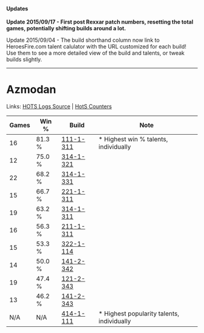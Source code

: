 #### Updates
**Update 2015/09/17 - First post Rexxar patch numbers, resetting the total games, potentially shifting builds around a lot.**

Update 2015/09/04 - The build shorthand column now link to HeroesFire.com talent calulator with the URL customized for each build!  
Use them to see a more detailed view of the build and talents, or tweak builds slightly.

***

# Azmodan

Links: [HOTS Logs Source](https://www.hotslogs.com/Sitewide/HeroDetails?Hero=Azmodan) | [HotS Counters](http://hotscounters.com/#/hero/Azmodan)

Games  | Win %  | Build     | Note
-----  | -----  | -----     | ----
16     | 81.3 % | [111-1-311](http://www.heroesfire.com/hots/talent-calculator/azmodan#gOkF) | * Highest win % talents, individually
12     | 75.0 % | [314-1-321](http://www.heroesfire.com/hots/talent-calculator/azmodan#o8L9) | 
22     | 68.2 % | [314-1-331](http://www.heroesfire.com/hots/talent-calculator/azmodan#o8LJ) | 
15     | 66.7 % | [221-1-311](http://www.heroesfire.com/hots/talent-calculator/azmodan#kbHl) | 
19     | 63.2 % | [314-1-311](http://www.heroesfire.com/hots/talent-calculator/azmodan#o8K_) | 
16     | 56.3 % | [211-1-311](http://www.heroesfire.com/hots/talent-calculator/azmodan#kCtF) | 
15     | 53.3 % | [322-1-114](http://www.heroesfire.com/hots/talent-calculator/azmodan#oRpw) | 
14     | 50.0 % | [141-2-342](http://www.heroesfire.com/hots/talent-calculator/azmodan#hYDs) | 
19     | 47.4 % | [121-2-343](http://www.heroesfire.com/hots/talent-calculator/azmodan#gnOt) | 
13     | 46.2 % | [141-2-343](http://www.heroesfire.com/hots/talent-calculator/azmodan#hYDt) | 
N/A    | N/A    | [414-1-111](http://www.heroesfire.com/hots/talent-calculator/azmodan#ryQt) | * Highest popularity talents, individually
